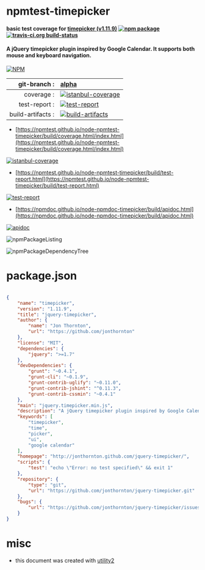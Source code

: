 # npmtest-timepicker

#### basic test coverage for  [timepicker (v1.11.9)](http://jonthornton.github.com/jquery-timepicker/)  [![npm package](https://img.shields.io/npm/v/npmtest-timepicker.svg?style=flat-square)](https://www.npmjs.org/package/npmtest-timepicker) [![travis-ci.org build-status](https://api.travis-ci.org/npmtest/node-npmtest-timepicker.svg)](https://travis-ci.org/npmtest/node-npmtest-timepicker)

#### A jQuery timepicker plugin inspired by Google Calendar. It supports both mouse and keyboard navigation.

[![NPM](https://nodei.co/npm/timepicker.png?downloads=true&downloadRank=true&stars=true)](https://www.npmjs.com/package/timepicker)

| git-branch : | [alpha](https://github.com/npmtest/node-npmtest-timepicker/tree/alpha)|
|--:|:--|
| coverage : | [![istanbul-coverage](https://npmtest.github.io/node-npmtest-timepicker/build/coverage.badge.svg)](https://npmtest.github.io/node-npmtest-timepicker/build/coverage.html/index.html)|
| test-report : | [![test-report](https://npmtest.github.io/node-npmtest-timepicker/build/test-report.badge.svg)](https://npmtest.github.io/node-npmtest-timepicker/build/test-report.html)|
| build-artifacts : | [![build-artifacts](https://npmtest.github.io/node-npmtest-timepicker/glyphicons_144_folder_open.png)](https://github.com/npmtest/node-npmtest-timepicker/tree/gh-pages/build)|

- [https://npmtest.github.io/node-npmtest-timepicker/build/coverage.html/index.html](https://npmtest.github.io/node-npmtest-timepicker/build/coverage.html/index.html)

[![istanbul-coverage](https://npmtest.github.io/node-npmtest-timepicker/build/screenCapture.buildCi.browser.%252Ftmp%252Fbuild%252Fcoverage.lib.html.png)](https://npmtest.github.io/node-npmtest-timepicker/build/coverage.html/index.html)

- [https://npmtest.github.io/node-npmtest-timepicker/build/test-report.html](https://npmtest.github.io/node-npmtest-timepicker/build/test-report.html)

[![test-report](https://npmtest.github.io/node-npmtest-timepicker/build/screenCapture.buildCi.browser.%252Ftmp%252Fbuild%252Ftest-report.html.png)](https://npmtest.github.io/node-npmtest-timepicker/build/test-report.html)

- [https://npmdoc.github.io/node-npmdoc-timepicker/build/apidoc.html](https://npmdoc.github.io/node-npmdoc-timepicker/build/apidoc.html)

[![apidoc](https://npmdoc.github.io/node-npmdoc-timepicker/build/screenCapture.buildCi.browser.%252Ftmp%252Fbuild%252Fapidoc.html.png)](https://npmdoc.github.io/node-npmdoc-timepicker/build/apidoc.html)

![npmPackageListing](https://npmtest.github.io/node-npmtest-timepicker/build/screenCapture.npmPackageListing.svg)

![npmPackageDependencyTree](https://npmtest.github.io/node-npmtest-timepicker/build/screenCapture.npmPackageDependencyTree.svg)



# package.json

```json

{
    "name": "timepicker",
    "version": "1.11.9",
    "title": "jquery-timepicker",
    "author": {
        "name": "Jon Thornton",
        "url": "https://github.com/jonthornton"
    },
    "license": "MIT",
    "dependencies": {
        "jquery": ">=1.7"
    },
    "devDependencies": {
        "grunt": "~0.4.1",
        "grunt-cli": "~0.1.9",
        "grunt-contrib-uglify": "~0.11.0",
        "grunt-contrib-jshint": "^0.11.3",
        "grunt-contrib-cssmin": "~0.4.1"
    },
    "main": "jquery.timepicker.min.js",
    "description": "A jQuery timepicker plugin inspired by Google Calendar. It supports both mouse and keyboard navigation.",
    "keywords": [
        "timepicker",
        "time",
        "picker",
        "ui",
        "google calendar"
    ],
    "homepage": "http://jonthornton.github.com/jquery-timepicker/",
    "scripts": {
        "test": "echo \"Error: no test specified\" && exit 1"
    },
    "repository": {
        "type": "git",
        "url": "https://github.com/jonthornton/jquery-timepicker.git"
    },
    "bugs": {
        "url": "https://github.com/jonthornton/jquery-timepicker/issues"
    }
}
```



# misc
- this document was created with [utility2](https://github.com/kaizhu256/node-utility2)
